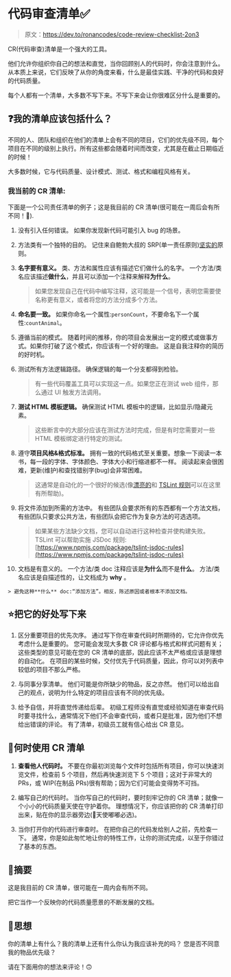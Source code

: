 # 代码审查清单✅

> 原文：<https://dev.to/ronancodes/code-review-checklist-2on3>

CR(代码审查)清单是一个强大的工具。

他们允许你组织你自己的想法和直觉，当你回顾别人的代码时，你会注意到什么。从本质上来说，它们反映了从你的角度来看，什么是最佳实践、干净的代码和良好的代码质量。

每个人都有一个清单，大多数不写下来。不写下来会让你很难区分什么是重要的。

## ❓我的清单应该包括什么？

不同的人、团队和组织在他们的清单上会有不同的项目，它们的优先级不同，每个项目在不同的级别上执行。所有这些都会随着时间而改变，尤其是在截止日期临近的时候！

大多数时候，它与代码质量、设计模式、测试、格式和编程风格有关。

### 我当前的 CR 清单:

下面是一个公司责任清单的例子；这是我目前的 CR 清单(很可能在一周后会有所不同！👀).

1.  没有引入任何错误。
    如果你发现新代码可能引入 bug 的场景。

2.  方法类有一个独特的目的。
    记住来自鲍勃大叔的 SRP(单一责任原则)[坚实的](https://en.wikipedia.org/wiki/SOLID)原则。

3.  **名字要有意义。**
    类、方法和属性应该有描述它们做什么的名字。
    一个方法/类名应该描述**做什么**，并且可以添加一个注释来解释**为什么**。

    > 如果您发现自己在代码中编写注释，这可能是一个信号，表明您需要使名称更有意义，或者将您的方法分成多个方法。

4.  **命名要一致。**
    如果你命名一个属性:`personCount`，不要命名下一个属性:`countAnimal`。

5.  遵循当前的模式。
    随着时间的推移，你的项目会发展出一定的模式或做事方式。如果你打破了这个模式，你应该有一个好的理由。
    这是自我注释你的简历的好时机。

6.  测试所有方法逻辑路径。
    确保逻辑的每一个分支都得到检验。

    > 有一些代码覆盖工具可以实现这一点。如果您正在测试 web 组件，那么通过 UI 触发方法调用。

7.  **测试 HTML 模板逻辑。**
    确保测试 HTML 模板中的逻辑，比如显示/隐藏元素。

    > 这些断言中的大部分应该在测试方法时完成，但是有时您需要对一些 HTML 模板绑定进行特定的测试。

8.  遵守**项目风格&格式标准。**
    拥有一致的代码格式至关重要。想象一下阅读一本书，每一段的字体、字体颜色、字体大小和行缩进都不一样。
    阅读起来会很困难，更新(维护)和查找错别字(bug)会非常困难。

    > 这通常是自动化的一个很好的候选(像[漂亮的](https://prettier.io/)和 [TSLint 规则](https://palantir.github.io/tslint/)可以在这里有所帮助)。

9.  将文件添加到所需的方法中。
    有些团队会要求所有的东西都有一个方法文档，有些团队只要求公共方法，有些团队会把它作为复杂方法的可选选项。

    > 如果某些方法缺少文档，您可以自动进行这种检查并使构建失败。TSLint 可以帮助实施 JSDoc 规则:[https://www.npmjs.com/package/tslint-jsdoc-rules](https://www.npmjs.com/package/tslint-jsdoc-rules)

10.  文档是有意义的。
    一个方法/类 doc 注释应该是**为什么**而不是**什么**。
    方法/类名应该是自描述性的，让文档成为 **why** 。

    > 避免这种**什么** doc:“添加方法”。相反，陈述原因或者根本不添加文档。

## ⭐把它的好处写下来

1.  区分重要项目的优先次序。
    通过写下你在审查代码时所期待的，它允许你优先考虑什么是重要的。
    您可能会发现大多数 CR 评论都与格式和样式问题有关；这些类型的意见可能在您的 CR 清单的底部，因此应该不太严格或应该是理想的自动化。
    在项目的某些时候，交付优先于代码质量，因此，你可以对列表中较低的项目不那么严格。

2.  与同事分享清单。
    他们可能是你所缺少的物品，反之亦然。
    他们可以给出自己的观点，说明为什么特定的项目应该有不同的优先级。

3.  给予自信，并将直觉传递给后辈。
    初级工程师没有直觉或经验知道在审查代码时要寻找什么，通常情况下他们不会审查代码，或者只是批准，因为他们不想给出错误的评论。
    有了清单，初级员工就有信心给出 CR 意见。

## 🤷何时使用 CR 清单

1.  **查看他人代码时。**
    不要在你最初浏览每个文件时包括所有项目，你可以快速浏览文件，检查前 5 个项目，然后再快速浏览下 5 个项目；这对于非常大的 PRs，或 WIP(在制品 PRs)很有帮助；因为它们可能会变得势不可挡。

2.  编写自己的代码时。
    当你写自己的代码时，要时刻牢记你的 CR 清单；就像一个小小的代码质量天使在守护着你。
    理想情况下，你应该把你的 CR 清单打印出来，贴在你的显示器旁边(👼天使嘟嘟必选)。

3.  当你打开你的代码进行审查时。
    在把你自己的代码发给别人之前，先检查一下。
    通常，你是如此匆忙地让你的特性工作，让你的测试完成，以至于你错过了基本的东西。

## 📝摘要

这是我目前的 CR 清单，很可能在一周内会有所不同。

把它当作一个反映你的代码质量愿景的不断发展的文档。

## 💭思想

你的清单上有什么？我的清单上还有什么你认为我应该补充的吗？
您是否不同意我的物品优先级？

请在下面用你的想法来评论！🙃